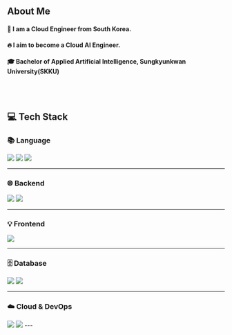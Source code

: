 <div>
  
  
</div>

<div>
  <!--Body-->
  
  ## About Me
  #### :raising_hand: I am a Cloud Engineer from South Korea.<br/>
  #### :fire: I aim to become a Cloud AI Engineer.<br/>
  #### :mortar_board: Bachelor of Applied Artificial Intelligence, Sungkyunkwan University(SKKU)
  <br/>
  <br/>
  
## 💻 Tech Stack

### 📚 Language
<img src="https://img.shields.io/badge/Java-007396?style=flat-square&logo=Java&logoColor=white"/>
<img src="https://img.shields.io/badge/Kotlin-7F52FF?style=flat-square&logo=Kotlin&logoColor=white"/>
<img src="https://img.shields.io/badge/JavaScript-F7DF1E?style=flat-square&logo=JavaScript&logoColor=white"/>

---

### 🌐 Backend
<img src="https://img.shields.io/badge/SpringBoot-6DB33F?style=flat-square&logo=SpringBoot&logoColor=white"/>
<img src="https://img.shields.io/badge/SpringDataJPA-6DB33F?style=flat-square&logo=Spring&logoColor=white"/>

---

### 💡 Frontend
<img src="https://img.shields.io/badge/React-61DAFB?style=flat-square&logo=React&logoColor=white&Color=white"/>

---

### 🗄️ Database
<img src="https://img.shields.io/badge/MySQL-4479A1?style=flat-square&logo=MySQL&logoColor=white"/>
<img src="https://img.shields.io/badge/Redis-DC382D?style=flat-square&logo=Redis&logoColor=white"/>

---

### ☁️ Cloud & DevOps
<img src="https://img.shields.io/badge/Amazon_AWS-232F3E?style=flat-square&logo=Amazon_AWS&logoColor=white"/>
<img src="https://img.shields.io/badge/Docker-2496ED?style=flat-square&logo=Docker&logoColor=white"/>
---
  <br/>
  <br/>
  
</div>

<!--
**Jiyu-Kim/Jiyu-Kim** is a ✨ _special_ ✨ repository because its `README.md` (this file) appears on your GitHub profile.

Here are some ideas to get you started:
- Hi there 👋
- 🔭 I’m currently working on ...
- 🌱 I’m currently learning ...
- 👯 I’m looking to collaborate on ...
- 🤔 I’m looking for help with ...
- 💬 Ask me about ...
- 📫 How to reach me: ...
- 😄 Pronouns: ...
- ⚡ Fun fact: ...
-->
